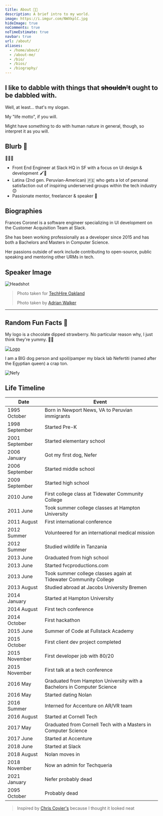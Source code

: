 ```yaml
---
title: About 🍫🍓
description: A brief intro to my world.
image: https://i.imgur.com/NWXkplC.jpg
hideImage: true
noComments: true
noTimeEstimate: true
navbar: true
url: /about/
aliases:
  - /home/about/
  - /about-me/
  - /bio/
  - /bios/
  - /biography/
---
```


## I like to dabble with things that ~~shouldn't~~ ought to be dabbled with.

Well, at least... that's my slogan.

My "life motto", if you will.

Might have something to do with human nature in general, though, so interpret it as you will.

## Blurb 📇

<span class="font-size--3x">👩🏽‍💻️</span>

- Front End Engineer at Slack HQ in SF with a focus on UI design & development 🖌️🔧️
- Latina (2nd gen. Peruvian-American) 🇵🇪️ who gets a lot of personal satisfaction out of inspiring underserved groups within the tech industry 😊
- Passionate mentor, freelancer & speaker 💬️

## Biographies

Frances Coronel is a software engineer specializing in UI development on the Customer Acquisition Team at Slack.

She has been working professionally as a developer since 2015 and has both a Bachelors and Masters in Computer Science.

Her passions outside of work include contributing to open-source, public speaking and mentoring other URMs in tech.

## Speaker Image

![Headshot](https://i.imgur.com/NWXkplC.jpg "Frances Coronel - Headshot")

> Photo taken for [TechHire Oakland](https://www.techhireoakland.org/training/)
>
> Photo taken by [Adrian Walker](https://www.adrianowalker.com/)

---

## Random Fun Facts 🦄

My logo is a chocolate dipped strawberry. No particular
reason why, I just think they're yummy. 🍫🍓

[![Logo](https://imgur.com/aIbX4z0.png)](/2017/08/19/fvcproductions---logo-redesign-/ "FVCproductions Logo Redesign")

I am a BIG dog person and spoil/pamper my black lab Nefertiti (named after the Egyptian queen) a crap ton.

![Nefy](https://i.imgur.com/cwXno9D.jpg)

## Life Timeline

| Date           | Event                                                                  |
|----------------|------------------------------------------------------------------------|
| 1995 October   | Born in Newport News, VA to Peruvian immigrants                        |
| 1998 September | Started Pre-K                                                          |
| 2001 September | Started elementary school                                              |
| 2006 January   | Got my first dog, Nefer                                                |
| 2006 September | Started middle school                                                  |
| 2009 September | Started high school                                                    |
| 2010 June      | First college class at Tidewater Community College                     |
| 2011 June      | Took summer college classes at Hampton University                      |
| 2011 August    | First international conference                                         |
| 2012 Summer    | Volunteered for an international medical mission                       |
| 2012 Summer    | Studied wildlife in Tanzania                                           |
| 2013 June      | Graduated from high school                                             |
| 2013 June      | Started fvcproductions.com                                             |
| 2013 June      | Took summer college classes again at Tidewater Community College       |
| 2013 August    | Studied abroad at Jacobs University Bremen                             |
| 2014 January   | Started at Hampton University                                          |
| 2014 August    | First tech conference                                                  |
| 2014 October   | First hackathon                                                        |
| 2015 June      | Summer of Code at Fullstack Academy                                    |
| 2015 October   | First client dev project completed                                     |
| 2015 November  | First developer job with 80/20                                         |
| 2015 November  | First talk at a tech conference                                        |
| 2016 May       | Graduated from Hampton University with a Bachelors in Computer Science |
| 2016 May       | Started dating Nolan                                                   |
| 2016 Summer    | Interned for Accenture on AR/VR team                                   |
| 2016 August    | Started at Cornell Tech                                                |
| 2017 May       | Graduated from Cornell Tech with a Masters in Computer Science         |
| 2017 June      | Started at Accenture                                                   |
| 2018 June      | Started at Slack                                                       |
| 2018 August    | Nolan moves in                                                         |
| 2018 November  | Now an admin for Techqueria                                            |
| 2021 January   | Nefer probably dead                                                    |
| 2095 October   | Probably dead                                                          |

> Inspired by [Chris Coyier's](https://chriscoyier.net/timeline/) because I thought it looked neat
